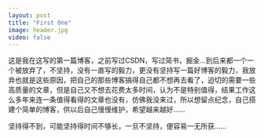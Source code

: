 ```yaml
---
layout: post
title: "First One"
image: header.jpg
video: false
---
```


​       这是我在这写的第一篇博客，之前写过CSDN，写过简书，掘金...到后来都一个一个被放弃了，不坚持，没有一直写的毅力，更没有坚持写一篇好博客的毅力，我放弃也就是这些原因，把自己的那些博客搞得自己都不想再去看了，迫切的需要一些高质量的文章，但是自己又不想去花费太多时间，认为不是特别值得，结果工作这么多年来连一条值得看得的文章也没有，仿佛我没来过，所以想留点纪念，自己搭建个简单的博客，供以后自己慢慢维护，希望越来越好……

坚持得不到，可能坚持得时间不够长，一旦不坚持，便容易一无所获……

